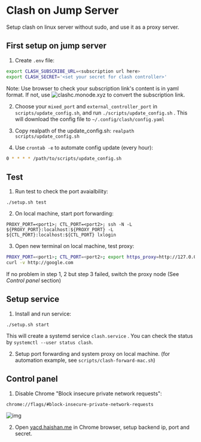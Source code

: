 # Clash on Jump Server

Setup clash on linux server without sudo, and use it as a proxy server.

## First setup on jump server

1. Create `.env` file:

```bash
export CLASH_SUBSCRIBE_URL=<subscription url here>
export CLASH_SECRET='<set your secret for clash controller>'
```

Note: Use browser to check your subscription link's content is in yaml format. If not, use ![clashc.monode.xyz](https://clashc.monode.xyz) to convert the subscription link.

2. Choose your `mixed_port` and `external_controller_port` in `scripts/update_config.sh`, and run `./scripts/update_config.sh` . This will download the config file to `~/.config/clash/config.yaml`

3. Copy realpath of the update_config.sh: `realpath scripts/update_config.sh`

4. Use `crontab -e` to automate config update (every hour):

```bash
0 * * * * /path/to/scripts/update_config.sh
```

## Test

1. Run test to check the port avaialbility:

```
./setup.sh test
```

2. On local machine, start port forwarding:

```
PROXY_PORT=<port1>; CTL_PORT=<port2>; ssh -N -L ${PROXY_PORT}:localhost:${PROXY_PORT} -L ${CTL_PORT}:localhost:${CTL_PORT} lxlogin
```

3. Open new terminal on local machine, test proxy:

```bash
PROXY_PORT=<port1>; CTL_PORT=<port2>; export https_proxy=http://127.0.0.1:${PROXY_PORT} http_proxy=http://127.0.0.1:${PROXY_PORT} all_proxy=socks5://127.0.0.1:${PROXY_PORT}
curl -v http://google.com
```

If no problem in step 1, 2 but step 3 failed, switch the proxy node (See *Control panel* section)

## Setup service

1. Install and run service:

```
./setup.sh start
```
This will create a systemd service `clash.service` . You can check the status by `systemctl --user status clash`.

2. Setup port forwarding and system proxy on local machine. (for automation example, see `scripts/clash-forward-mac.sh`)

## Control panel

1. Disable Chrome "Block insecure private network requests":
```
chrome://flags/#block-insecure-private-network-requests
```

![img](https://user-images.githubusercontent.com/38437979/136690045-a457f1c7-73da-40f0-b6a6-b76d82ec674a.png)

2. Open [yacd.haishan.me](https://yacd.haishan.me/) in Chrome browser, setup backend ip, port and secret.


